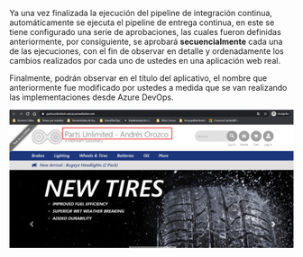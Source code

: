 Ya una vez finalizada la ejecución del pipeline de integración continua, automáticamente se ejecuta el pipeline de entrega continua, en este se tiene configurado una serie de aprobaciones, las cuales fueron definidas anteriormente, por consiguiente, se aprobará **secuencialmente** cada una de las ejecuciones, con el fin de observar en detalle y ordenadamente los cambios realizados por cada uno de ustedes en una aplicación web real.

Finalmente, podrán observar en el título del aplicativo, el nombre que anteriormente fue modificado por ustedes a medida que se van realizando las implementaciones desde Azure DevOps.

![resultado-final](./assets/resultado-final.png)

